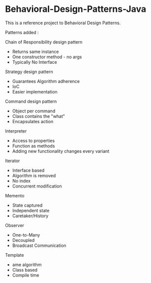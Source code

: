 # Behavioral-Design-Patterns-Java
This is a reference project to Behavioral Design Patterns.

Patterns added :

Chain of Responsibility design pattern

 - Returns same instance
 - One constructor method - no args
 - Typically No Interface


Strategy design pattern

 - Guarantees Algorithm adherence
 - IoC
 - Easier implementation


Command design pattern

 - Object per command
 - Class contains the "what"
 - Encapsulates action
 
 
 Interpreter
 
 - Access to properties
 - Function as methods
 - Adding new functionality changes every variant
 
 
 Iterator
 
 - Interface based
 - Algorithm is removed
 - No index
 - Concurrent modification
 
 
 Memento
 
 - State captured
 - Independent state
 - Caretaker/History
 
 
 Observer
 
 - One-to-Many
 - Decoupled
 - Broadcast Communication
 
 
 Template
 
 - ame algorithm
 - Class based
 - Compile time